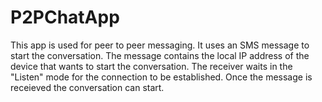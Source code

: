 # P2PChatApp
This app is used for peer to peer messaging. It uses an SMS message to start the conversation. 
The message contains the local IP address of the device that wants to start the conversation. 
The receiver waits in the "Listen" mode for the connection to be established.
Once the message is receieved the conversation can start.
